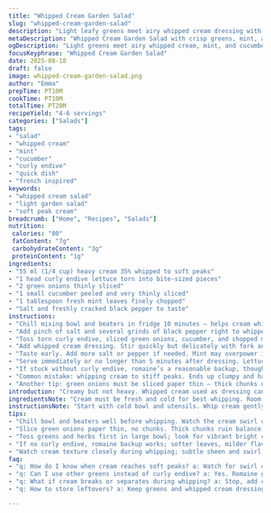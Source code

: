 ```yaml
---
title: "Whipped Cream Garden Salad"
slug: "whipped-cream-garden-salad"
description: "Light leafy greens meet airy whipped cream dressing with a crisp onion and cucumber crunch. Takes about 20 minutes. Serves 4 to 6. Cream whipped to soft peaks, tossed immediately to avoid wilting. Substitute romaine if frisée's nowhere. Thin slices of cucumber replace radish for softer bite, mint leaves added for fresh twist. Salt and pepper balance the sweetness of cream. Chill everything beforehand for best results. No eggs, nuts, or gluten. Perfect for a quick starter or side with a touch of unexpected creaminess."
metaDescription: "Whipped Cream Garden Salad with crisp greens, mint, and cucumber. Light whipped cream dressing folded gently, keeping texture crisp and fresh. Quick prep; serves 4-6."
ogDescription: "Light greens meet airy whipped cream, mint, and cucumber for a refreshing salad. Soft peaks cream, gentle toss; keep crisp, bright, and delicate. Ready in 20 minutes."
focusKeyphrase: "Whipped Cream Garden Salad"
date: 2025-08-18
draft: false
image: whipped-cream-garden-salad.png
author: "Emma"
prepTime: PT10M
cookTime: PT10M
totalTime: PT20M
recipeYield: "4-6 servings"
categories: ["Salads"]
tags:
- "salad"
- "whipped cream"
- "mint"
- "cucumber"
- "curly endive"
- "quick dish"
- "french inspired"
keywords:
- "whipped cream salad"
- "light garden salad"
- "soft peak cream"
breadcrumb: ["Home", "Recipes", "Salads"]
nutrition: 
 calories: "80"
 fatContent: "7g"
 carbohydrateContent: "3g"
 proteinContent: "1g"
ingredients:
- "55 ml (1/4 cup) heavy cream 35% whipped to soft peaks"
- "1 head curly endive lettuce torn into bite-sized pieces"
- "2 green onions thinly sliced"
- "1 small cucumber peeled and very thinly sliced"
- "1 tablespoon fresh mint leaves finely chopped"
- "Salt and freshly cracked black pepper to taste"
instructions:
- "Chill mixing bowl and beaters in fridge 10 minutes — helps cream whip faster, better volume. Then pour cold cream in. Start slow, ramp speed up. Stop whipping at soft peak stage — avoid graininess. Should look billowy and hold gentle peaks but still spreadable."
- "Add pinch of salt and several grinds of black pepper right to whipped cream. Spice balances sweetness and fattiness here. Mix gently but thoroughly — fold with spatula not whisk to keep airy texture intact."
- "Toss torn curly endive, sliced green onions, cucumber, and chopped mint in large bowl. Look for vibrant greens and crisp cucumber smell — early autumn freshness or summer garden vibes."
- "Add whipped cream dressing. Stir quickly but delicately with fork and spatula—coat leaves without crushing them. You want cream to cling, not drown the salad. Avoid mixing too long or lettuce wilts fast."
- "Taste early. Add more salt or pepper if needed. Mint may overpower if added too much. Adjust carefully."
- "Serve immediately or no longer than 5 minutes after dressing. Lettuce loses snap quickly once wet. If prepping ahead, keep greens and cream separate until last moment."
- "If stuck without curly endive, romaine’s a reasonable backup, though milder flavor and less texture contrast. Radishes replaced with cucumber here for gentler crunch and cooling effect, less peppery bite. Mint adds unique freshness that breaks monotony — surprising but pleasant."
- "Common mistake: whipping cream to stiff peaks. Ends up clumpy and hard to mix. Soft peaks trap air but also integrate smoothly with greens."
- "Another tip: green onions must be sliced paper thin — thick chunks overpower salad, ruin subtle balance. Really slice thin. Use a sharp knife or mandoline."
introduction: "Creamy but not heavy. Whipped cream used as dressing can transform a boring green salad into something light, airy, faintly sweet with savory hints. Tried classic radishes once, too harsh. Switched cucumber after burnt tongue incident — cooling makes all difference. Mint's wild addition from herb garden experiment. Never thought it’d work but it does — flavor brightens everything up. Quick, no fuss salad tossing keeps lettuce crisp. If cream’s too whipped, it clumps, a disaster. Learn to read the swirl, see the sheen before stopping. Ends up a quick snack or starter when tired of oil and vinegar routine. Whipping bowl chilled, cream cold; small things that mean big difference. Fresh greens matter, but softness of cream is heart of it all."
ingredientsNote: "Cream must be fresh and cold for best whipping. Room temp or older cream never whips right, turns greasy or just flat. Chill bowl too; cuts whipping time in half. Curly endive chosen for that sturdy leaf texture that holds cream well. Romaine or butter lettuce works but softer leaves wilt faster. Green onions bring subtle onion flavor without overpowering dominating sharpness. Mint added last-minute, chopped fine; fresh herb aroma brightens palate, balances creaminess. Cucumber substituting radish is less aggressive but still crunchy and juicy, holds texture well. Salt balances cream's sweetness and rounded fat. Pepper introduces bite; adjust to preference but freshly cracked grind works best. If cream separates or gets oily, whisk a little cold milk or a splash of lemon juice to stabilize — old cook trick. Cream thickness varies by brand, adjust whipping time accordingly."
instructionsNote: "Start with cold bowl and utensils. Whip cream gently, watching for change in texture and sound — subtle thickened swirl in bowl, quieter beaters. Stop as soon as soft, billowy peaks form; over-whipped cream is chalky and hard to mix with. Salt and pepper added after whipping, folding carefully using spatula to keep air — whisking again breaks bubbles and flattens cream. Roughly chopped herbs and thinly sliced veggies dispersed in big bowl before adding cream dressing. Toss quickly but gently, no pulsing or rough stirring to prevent bruising leaves. Serving time critical — dress too early, leaves wilt, salad soggy. Chop herbs finely to prevent gummy bits but still feel texture. Tasting often during seasoning—hidden pitfalls here: too much mint masks savory. Adjust balance by small increments."
tips:
- "Chill bowl and beaters well before whipping. Watch the cream swirl quiet down, subtle thickening signal. Soft peaks: billowy with shape but spreadable; avoid stiff, clumpy mess. If overwhipped, cream grainy and hard to fold. Add salt and cracked pepper gently after whipping, fold with spatula not whisk; keeps air in, texture light but stable."
- "Slice green onions paper thin, no chunks. Thick chunks ruin balance, overpowering sharpness. Sharp knife or mandoline needed, steady hand helps avoid bruising. Mint chopped fine, added last-minute, avoid bruising leaves or overpowering cream. Cucumber thin, crisp; substitutes radish for less peppery bite, cools palate, keeps salad fresh crisp textural contrast."
- "Toss greens and herbs first in large bowl; look for vibrant bright color, fresh scent. Add whipped cream dressing quickly but gently with fork and spatula; coat leaves without crushing or wilting. Mix too long and lettuce quickly loses snap. Serve immediately or within minutes; cream clings better fresh but salad wilts fast if left wet longer."
- "If no curly endive, romaine backup works; softer leaves, milder flavor, less texture contrast but still green base. Butter lettuce another option but wilts faster with cream. Cream must be fresh cold for proper whipping; old or room temp cream flattens, turns greasy or oily. Chill bowl cuts whipping time half; helps trap air better."
- "Watch cream texture closely during whipping; subtle sheen and swirl quieting beaters are cues. Overwhipping ends chalky and dense, underwhipping won’t hold peaks. If cream separates or oily, whisk in splash cold milk or splash lemon juice briefly; old cooks’ trick to stabilize. Salt balances cream’s sweetness, pepper adds bite—adjust taste early and slowly. Mint can mask balance, add carefully."
faq:
- "q: How do I know when cream reaches soft peaks? a: Watch for swirl quiet, texture thickens but still silky. Peaks hold but droop in soft curve. Stop quickly; overwhipping makes stiff, clumpy cream hard to fold in greens."
- "q: Can I use other greens instead of curly endive? a: Yes. Romaine good substitute, softer leaves but less crunch. Butter lettuce okay but wilts faster. Try mix if wanting texture variety. Avoid delicate greens that bruise easily."
- "q: What if cream breaks or separates during whipping? a: Stop, add cold milk or touch lemon juice, whisk gently. Keeps cream stable, avoids greasy texture. Also check cream and bowl temperature—too warm is culprit. Chill everything first to save whipping."
- "q: How to store leftovers? a: Keep greens and whipped cream dressing separate in fridge. Dress salad only right before serving to keep leaves crisp. Cream can last a day cold but loses air, texture. Tossing in advance = soggy salad. Store airtight, use soon."

---
```

